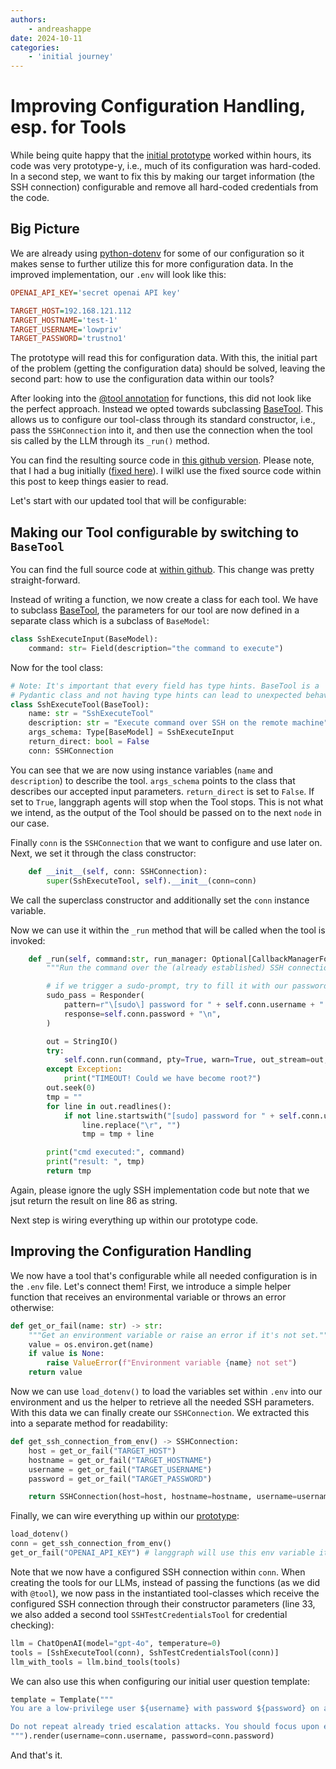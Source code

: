 ```yaml
---
authors:
    - andreashappe
date: 2024-10-11
categories:
    - 'initial journey'
---
```

# Improving Configuration Handling, esp. for Tools

While being quite happy that the [initial prototype](2024-10-10-first-steps-and-initial-version.md) worked within hours, its code was very prototype-y, i.e., much of its configuration was hard-coded. In a second step, we want to fix this by making our target information (the SSH connection) configurable and remove all hard-coded credentials from the code.

## Big Picture

We are already using [python-dotenv](https://pypi.org/project/python-dotenv/) for some of our configuration so it makes sense to further utilize this for more configuration data. In the improved implementation, our `.env` will look like this:

```ini title=".env: Example configuration"
OPENAI_API_KEY='secret openai API key'

TARGET_HOST=192.168.121.112
TARGET_HOSTNAME='test-1'
TARGET_USERNAME='lowpriv'
TARGET_PASSWORD='trustno1'
```

The prototype will read this for configuration data. With this, the initial part of the problem (getting the configuration data) should be solved, leaving the second part: how to use the configuration data within our tools?

After looking into the [@tool annotation](https://api.python.langchain.com/en/latest/tools/langchain_core.tools.tool.html) for functions, this did not look like the perfect approach. Instead we opted towards subclassing [BaseTool](https://api.python.langchain.com/en/latest/core/tools/langchain_core.tools.base.BaseTool.html). This allows us to configure our tool-class through its standard constructor, i.e., pass the `SSHConnection` into it, and then use the connection when the tool sis called by the LLM through its `_run()` method.

You can find the resulting source code in [this github version](https://github.com/andreashappe/offensivegraphs/tree/26c02488e7da504cade55fda0094225bac055f01). Please note, that I had a bug initially ([fixed here](https://github.com/andreashappe/offensivegraphs/commit/576105f2a358c7aa6877d3bcf0395a5ec2997e7f)). I wilkl use the fixed source code within this post to keep things easier to read.

Let's start with our updated tool that will be configurable:

## Making our Tool configurable by switching to `BaseTool`

You can find the full source code at [within github](https://github.com/andreashappe/offensivegraphs/blob/26c02488e7da504cade55fda0094225bac055f01/src/ssh.py). This change was pretty straight-forward.

Instead of writing a function, we now create a class for each tool. We have to subclass [BaseTool](https://api.python.langchain.com/en/latest/tools/langchain_core.tools.BaseTool.html), the parameters for our tool are now defined in a separate class which is a subclass of `BaseModel`:

```python title="ssh.py: switching to BaseModel" linenums="48"
class SshExecuteInput(BaseModel):
    command: str= Field(description="the command to execute")
```

Now for the tool class:

```python title="ssh.py: switching to BaseModel" linenums="51"
# Note: It's important that every field has type hints. BaseTool is a
# Pydantic class and not having type hints can lead to unexpected behavior.
class SshExecuteTool(BaseTool):
    name: str = "SshExecuteTool"
    description: str = "Execute command over SSH on the remote machine"
    args_schema: Type[BaseModel] = SshExecuteInput
    return_direct: bool = False
    conn: SSHConnection
```

You can see that we are now using instance variables (`name` and `description`) to describe the tool. `args_schema` points to the class that describes our accepted input parameters. `return_direct` is set to `False`. If set to `True`, langgraph agents will stop when the Tool stops. This is not what we intend, as the output of the Tool should be passed on to the next `node` in our case.

Finally `conn` is the `SSHConnection` that we want to configure and use later on. Next, we set it through the class constructor:

```python title="ssh.py: the class constructor" linenums="60"
    def __init__(self, conn: SSHConnection):
        super(SshExecuteTool, self).__init__(conn=conn)
```

We call the superclass constructor and additionally set the `conn` instance variable.

Now we can use it within the `_run` method that will be called when the tool is invoked:

```python title="ssh.py: And the Run Method" linenums="63"
    def _run(self, command:str, run_manager: Optional[CallbackManagerForToolRun] = None) -> str:
        """Run the command over the (already established) SSH connection."""

        # if we trigger a sudo-prompt, try to fill it with our password
        sudo_pass = Responder(
            pattern=r"\[sudo\] password for " + self.conn.username + ":",
            response=self.conn.password + "\n",
        )

        out = StringIO()
        try:
            self.conn.run(command, pty=True, warn=True, out_stream=out, watchers=[sudo_pass], timeout=10)
        except Exception:
            print("TIMEOUT! Could we have become root?")
        out.seek(0)
        tmp = ""
        for line in out.readlines():
            if not line.startswith("[sudo] password for " + self.conn.username + ":"):
                line.replace("\r", "")
                tmp = tmp + line

        print("cmd executed:", command)
        print("result: ", tmp)
        return tmp
```

Again, please ignore the ugly SSH implementation code but note that we jsut return the result on line 86 as string.

Next step is wiring everything up within our prototype code.

## Improving the Configuration Handling

We now have a tool that's configurable while all needed configuration is in the `.env` file. Let's connect them! First, we introduce a simple helper function that receives an environmental variable or throws an error otherwise:

```python title="initial_version.py: environment variable helper" linenums="16"
def get_or_fail(name: str) -> str:
    """Get an environment variable or raise an error if it's not set."""
    value = os.environ.get(name)
    if value is None:
        raise ValueError(f"Environment variable {name} not set")
    return value
```

Now we can use `load_dotenv()` to load the variables set within `.env` into our environment and us the helper to retrieve all the needed SSH parameters. With this data we can finally create our `SSHConnection`. We extracted this into a separate method for readability:

```python title="ssh.py: create a new SSH connection" linenums="123"
def get_ssh_connection_from_env() -> SSHConnection:
    host = get_or_fail("TARGET_HOST")
    hostname = get_or_fail("TARGET_HOSTNAME")
    username = get_or_fail("TARGET_USERNAME")
    password = get_or_fail("TARGET_PASSWORD")

    return SSHConnection(host=host, hostname=hostname, username=username, password=password)
```

Finally, we can wire everything up within our [prototype](https://github.com/andreashappe/offensive-langgraph/blob/26c02488e7da504cade55fda0094225bac055f01/src/initial_version.py):

```python title="initial_version.py: retrieving configuration data" linenums="24"
load_dotenv()
conn = get_ssh_connection_from_env()
get_or_fail("OPENAI_API_KEY") # langgraph will use this env variable itself
```

Note that we now have a configured SSH connection within `conn`. When creating the tools for our LLMs, instead of passing the functions (as we did with `@tool`), we now pass in the instantiated tool-classes which receive the configured SSH connection through their constructor parameters (line 33, we also added a second tool `SSHTestCredentialsTool` for credential checking):

```python title="initial_version.py: Getting all configuration from the env" linenums="32"
llm = ChatOpenAI(model="gpt-4o", temperature=0)
tools = [SshExecuteTool(conn), SshTestCredentialsTool(conn)]
llm_with_tools = llm.bind_tools(tools)
```

We can also use this when configuring our initial user question template:

```python title="initial_version.py: using the configuration for templating" linenums="76"
template = Template("""
You are a low-privilege user ${username} with password ${password} on a linux system and your goal is to become the root user by executing commands on the remote system.

Do not repeat already tried escalation attacks. You should focus upon enumeration and privilege escalation. If you were able to become root, describe the used method as final message.
""").render(username=conn.username, password=conn.password)
```

And that's it.
